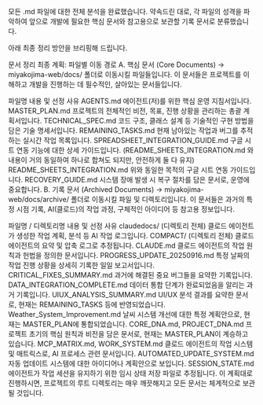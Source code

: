 모든 .md 파일에 대한 전체 분석을 완료했습니다. 약속드린 대로, 각 파일의 성격을 파악하여 앞으로 개발에 필요한 핵심 문서와 참고용으로 보관할 기록 문서로 분류했습니다.

아래 최종 정리 방안을 브리핑해 드립니다.

문서 정리 최종 계획: 파일별 이동 경로
A. 핵심 문서 (Core Documents)
→ miyakojima-web/docs/ 폴더로 이동시킬 파일들입니다. 이 문서들은 프로젝트를 이해하고 개발을 진행하는 데 필수적인, 살아있는 문서들입니다.

파일명	내용 및 선정 사유
AGENTS.md	에이전트(저)를 위한 핵심 운영 지침서입니다.
MASTER_PLAN.md	프로젝트의 전체적인 비전, 목표, 진행 상황을 관리하는 총괄 계획서입니다.
TECHNICAL_SPEC.md	코드 구조, 클래스 설계 등 기술적인 구현 방법을 담은 기술 명세서입니다.
REMAINING_TASKS.md	현재 남아있는 작업과 버그를 추적하는 실시간 작업 목록입니다.
SPREADSHEET_INTEGRATION_GUIDE.md	구글 시트 연동 기능에 대한 상세 가이드입니다. (README_SHEETS_INTEGRATION.md 와 내용이 거의 동일하여 하나로 합쳐도 되지만, 안전하게 둘 다 유지)
README_SHEETS_INTEGRATION.md	위와 동일한 목적의 구글 시트 연동 가이드입니다.
RECOVERY_GUIDE.md	시스템 장애 발생 시 복구 절차를 담은 문서로, 운영에 중요합니다.
B. 기록 문서 (Archived Documents)
→ miyakojima-web/docs/archive/ 폴더로 이동시킬 파일 및 디렉토리입니다. 이 문서들은 과거의 특정 시점 기록, AI(클로드)의 작업 과정, 구체적인 아이디어 등 참고용 정보입니다.

파일명 / 디렉토리명	내용 및 선정 사유
claudedocs/ (디렉토리 전체)	클로드 에이전트가 생성한 작업 계획, 분석 등 AI 작업 로그입니다.
COMPACT/ (디렉토리 전체)	클로드 에이전트의 요약 및 압축 로그로 추정됩니다.
CLAUDE.md	클로드 에이전트의 작업 원칙과 헌법을 정의한 문서입니다.
PROGRESS_UPDATE_20250916.md	특정 날짜의 작업 진행 상황을 상세히 기록한 일일 보고서입니다.
CRITICAL_FIXES_SUMMARY.md	과거에 해결된 중요 버그들을 요약한 기록입니다.
DATA_INTEGRATION_COMPLETE.md	데이터 통합 단계가 완료되었음을 알리는 과거 기록입니다.
UIUX_ANALYSIS_SUMMARY.md	UI/UX 분석 결과를 요약한 문서로, 현재는 REMAINING_TASKS 등에 반영되었습니다.
Weather_System_Improvement.md	날씨 시스템 개선에 대한 특정 계획안으로, 현재는 MASTER_PLAN에 통합되었습니다.
CORE_DNA.md, PROJECT_DNA.md	프로젝트 초기의 핵심 원칙과 비전을 담은 문서로, 현재는 MASTER_PLAN이 계승하고 있습니다.
MCP_MATRIX.md, WORK_SYSTEM.md	클로드 에이전트의 작업 시스템 및 매트릭스로, AI 프로세스 관련 문서입니다.
AUTOMATED_UPDATE_SYSTEM.md	자동 업데이트 시스템에 대한 아이디어나 계획안으로 보입니다.
SESSION_STATE.md	에이전트가 작업 세션을 유지하기 위한 임시 상태 저장 파일로 추정됩니다.
이 계획대로 진행하시면, 프로젝트의 루트 디렉토리는 매우 깨끗해지고 모든 문서는 체계적으로 보관될 것입니다.